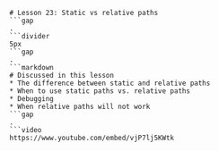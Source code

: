 ```mainHeading
# Lesson 23: Static vs relative paths
```gap
.
```divider
5px
```gap
.
```markdown
# Discussed in this lesson
* The difference between static and relative paths
* When to use static paths vs. relative paths
* Debugging
* When relative paths will not work
```gap
.
```video
https://www.youtube.com/embed/vjP7lj5KWtk